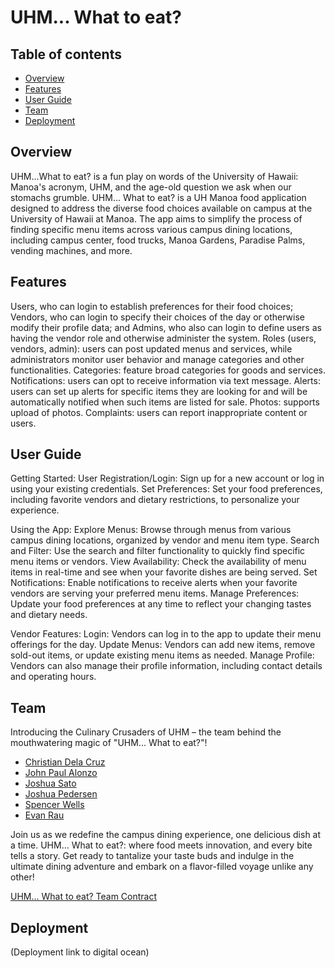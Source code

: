 # UHM... What to eat?

## Table of contents
* [Overview](#overview)
* [Features](#features)
* [User Guide](#user-guide)
* [Team](#team)
* [Deployment](#deployment)

## Overview
UHM...What to eat? is a fun play on words of the University of Hawaii: Manoa's acronym, UHM, and the age-old question we ask when our stomachs grumble. UHM... What to eat? is a UH Manoa food application designed to address the diverse food choices available on campus at the University of Hawaii at Manoa. The app aims to simplify the process of finding specific menu items across various campus dining locations, including campus center, food trucks, Manoa Gardens, Paradise Palms, vending machines, and more.

## Features
Users, who can login to establish preferences for their food choices; Vendors, who can login to specify their choices of the day or otherwise modify their profile data; and Admins, who also can login to define users as having the vendor role and otherwise administer the system.
Roles (users, vendors, admin): users can post updated menus  and services, while administrators monitor user behavior and manage categories and other functionalities.
Categories: feature broad categories for goods and services.
Notifications: users can opt to receive information via text message.
Alerts: users can set up alerts for specific items they are looking for and will be automatically notified when such items are listed for sale.
Photos: supports upload of photos.
Complaints: users can report inappropriate content or users.

## User Guide
Getting Started:
User Registration/Login: Sign up for a new account or log in using your existing credentials.
Set Preferences: Set your food preferences, including favorite vendors and dietary restrictions, to personalize your experience.

Using the App:
Explore Menus: Browse through menus from various campus dining locations, organized by vendor and menu item type.
Search and Filter: Use the search and filter functionality to quickly find specific menu items or vendors.
View Availability: Check the availability of menu items in real-time and see when your favorite dishes are being served.
Set Notifications: Enable notifications to receive alerts when your favorite vendors are serving your preferred menu items.
Manage Preferences: Update your food preferences at any time to reflect your changing tastes and dietary needs.

Vendor Features:
Login: Vendors can log in to the app to update their menu offerings for the day.
Update Menus: Vendors can add new items, remove sold-out items, or update existing menu items as needed.
Manage Profile: Vendors can also manage their profile information, including contact details and operating hours.

## Team
Introducing the Culinary Crusaders of UHM – the team behind the mouthwatering magic of "UHM... What to eat?"!
* [Christian Dela Cruz](https://github.com/cdc21)
* [John Paul Alonzo](https://github.com/Johnzo1233)
* [Joshua Sato](https://github.com/joshuanssato)
* [Joshua Pedersen](https://github.com/jspedersen)
* [Spencer Wells](https://github.com/susa-s)
* [Evan Rau](https://github.com/EvanRau)
 
Join us as we redefine the campus dining experience, one delicious dish at a time. UHM... What to eat?: where food meets innovation, and every bite tells a story. Get ready to tantalize your taste buds and indulge in the ultimate dining adventure and embark on a flavor-filled voyage unlike any other!

[UHM... What to eat? Team Contract](https://docs.google.com/document/d/1LNj9PP-zLuOr3zsc3_ZD5KoFJLNKE22pDF2c1CO2s1I/edit#heading=h.hflfh83g7rog)

## Deployment
(Deployment link to digital ocean)
